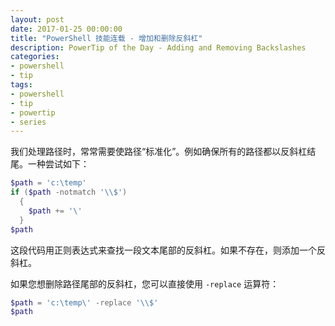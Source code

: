 ```yaml
---
layout: post
date: 2017-01-25 00:00:00
title: "PowerShell 技能连载 - 增加和删除反斜杠"
description: PowerTip of the Day - Adding and Removing Backslashes
categories:
- powershell
- tip
tags:
- powershell
- tip
- powertip
- series
---
```

我们处理路径时，常常需要使路径“标准化”。例如确保所有的路径都以反斜杠结尾。一种尝试如下：

```powershell
$path = 'c:\temp'
if ($path -notmatch '\\$')
  {
    $path += '\'
  }
$path
```

这段代码用正则表达式来查找一段文本尾部的反斜杠。如果不存在，则添加一个反斜杠。

如果您想删除路径尾部的反斜杠，您可以直接使用 `-replace` 运算符：

```powershell
$path = 'c:\temp\' -replace '\\$'
$path
```

<!--本文国际来源：[Adding and Removing Backslashes](http://community.idera.com/powershell/powertips/b/tips/posts/adding-and-removing-backslashes)-->
